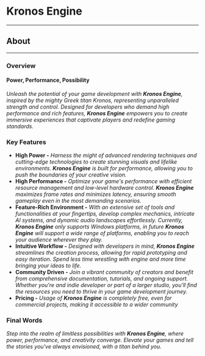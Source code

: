 # Kronos Engine
***
## About
***
### Overview
#### Power, Performance, Possibility
*Unleash the potential of your game development with **Kronos Engine**, inspired by the mighty Greek titan Kronos, representing unparalleled strength and control. Designed for developers who demand high performance and rich features, **Kronos Engine** empowers you to create immersive experiences that captivate players and redefine gaming standards.*

### Key Features
* **High Power -** *Harness the might of advanced rendering techniques and cutting-edge technologies to create stunning visuals and lifelike environments. **Kronos Engine** is built for performance, allowing you to push the boundaries of your creative vision.*
* **High Performance -** *Optimize your game's performance with efficient resource management and low-level hardware control. **Kronos Engine** maximizes frame rates and minimizes latency, ensuring smooth gameplay even in the most demanding scenarios.*
* **Feature-Rich Environment -** *With an extensive set of tools and functionalities at your fingertips, develop complex mechanics, intricate AI systems, and dynamic audio landscapes effortlessly. Currently, **Kronos Engine** only supports Windows platforms, in future **Kronos Engine** will support a wide range of platforms, enabling you to reach your audience wherever they play.*
* **Intuitive Workflow -** *Designed with developers in mind, **Kronos Engine** streamlines the creation process, allowing for rapid prototyping and easy iteration. Spend less time wrestling with engine and more time bringing your ideas to life.*
* **Community Driven -** *Join a vibrant community of creators and benefit from comprehensive documentation, tutorials, and ongoing support. Whether you're and indie developer or part of a larger studio, you'll find the resources you need to thrive in your game development journey.*
* **Pricing -** *Usage of **Kronos Engine** is completely free, even for commercial projects, making it accessible to a wider community*

### Final Words
*Step into the realm of limitless possibilities with **Kronos Engine**, where power, performance, and creativity converge. Elevate your games and tell the stories you've always envisioned, with a titan behind you.*